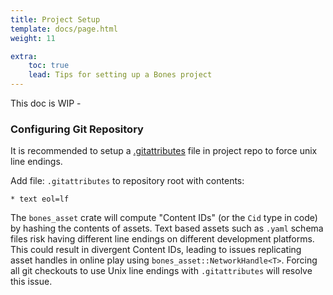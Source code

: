 ```yaml
---
title: Project Setup
template: docs/page.html
weight: 11

extra:
    toc: true
    lead: Tips for setting up a Bones project
---
```


This doc is WIP -

### Configuring Git Repository

It is recommended to setup a [.gitattributes](https://docs.github.com/en/get-started/getting-started-with-git/configuring-git-to-handle-line-endings#per-repository-settings) file in project repo to force unix line endings.

Add file: `.gitattributes` to repository root with contents:
```
* text eol=lf
```

The `bones_asset` crate will compute "Content IDs" (or the `Cid` type in code) by hashing the contents of assets. Text based assets such as `.yaml` schema files risk having different line endings on different development platforms. This could result in divergent Content IDs, leading to issues replicating asset handles in online play using `bones_asset::NetworkHandle<T>`. Forcing all git checkouts to use Unix line endings with `.gitattributes` will resolve this issue.
